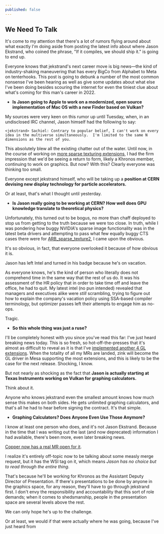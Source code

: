 ```yaml
---
published: false
---
```

## We Need To Talk

It's come to my attention that there's a lot of rumors flying around about what exactly I'm doing aside from posting the latest info about where Jason Ekstrand, who coined the phrase, "If it compiles, we should ship it." is going to end up.

Everyone knows that jekstrand's next career move is big news—the kind of industry-shaking maneuvering that has every BigCo from Alphabet to Meta on tenterhooks. This post is going to debunk a number of the most common nonsense I've been hearing as well as give some updates about what else I've been doing besides scouring the internet for even the tiniest clue about what's coming for this man's career in 2022.

* **Is Jason going to Apple to work on a modernized, open source implementation of Mac OS with a new Finder based on Vulkan?**

My sources were very keen on this rumor up until Tuesday, when, in an undisclosed IRC channel, Jason himself had the following to say:

```
<jekstrand> Sachiel: Contrary to popular belief, I can't work on every idea in the multiverse simultaneously.  I'm limited to the same N dimensions as the rest of you.
```

This absolutely blew all the existing chatter out of the water. Until now, in the course of working on [more sparse texturing extensions](https://gitlab.freedesktop.org/mesa/mesa/-/merge_requests/14362), I had the firm impression that we'd be seeing a return to form, likely a Khronos member, continuing to work on graphics. But now? With this? Clearly everyone was thinking too small.

Everyone except jekstrand himself, who will be taking up a **position at CERN devising new display technology for particle accelerators.**

Or at least, that's what I thought until yesterday.

* **Is Jason really going to be working at CERN? How well does GPU knowledge translate to theoretical physics?**

Unfortunately, this turned out to be bogus, no more than chaff deployed to stop us from getting to the truth because we were too close. In truth, while I was pondering how buggy NVIDIA's sparse image functionality was in the latest beta drivers and attempting to pass what few equally buggy CTS cases there were for [ARB_sparse_texture2](https://www.khronos.org/registry/OpenGL/extensions/ARB/ARB_sparse_texture2.txt), I came upon the obvious.

It's so obvious, in fact, that everyone overlooked it because of how obvious it is.

Jason has left Intel and turned in his badge because he's on vacation.

As everyone knows, he's the kind of person who literally does not comprehend time in the same way that the rest of us do. It was his assessment of the HR policy that in order to take time off and leave the office, he had to quit. My latest intel (no pun intended) revealed that managers and executives alike were _still_ scrambling, trying to figure out how to explain the company's vacation policy using SSA-based compiler terminology, but optimizer passes left their attempts to engage him as no-ops.

Tragic.

* **So this whole thing was just a ruse?**

I'll be completely honest with you since you've read this far: I've just heard breaking news today. This is so fresh, so hot-off-the-presses that it's almost as difficult to reveal as it is that I've [implemented another 4 GL extensions](https://gitlab.freedesktop.org/mesa/mesa/-/merge_requests/14498). When the totality of all my MRs are landed, zink will become the GL driver in Mesa supporting the most extensions, and this is likely to be the case for the next release. Shocking, I know.

But not nearly as shocking as the fact that **Jason is actually starting at Texas Instruments working on Vulkan for graphing calculators.**

Think about it.

Anyone who knows jekstrand even the smallest amount knows how much sense this makes on both sides. He gets unlimited graphing calculators, and that's all he had to hear before signing the contract. It's that simple.

* **Graphing Calculators? Does Anyone Even Use Those Anymore?**

I know at least one person who does, and it's not Jason Ekstrand. Because in the time that I was writing out the last (and now deprecated) information I had available, there's been more, even later breaking news.

[Copper now has a real MR open for it](https://gitlab.freedesktop.org/mesa/mesa/-/merge_requests/14541).

I realize it's entirely off-topic now to be talking about some measly merge request, but it has the WSI tag on it, which means *Jason has no choice but to read through the entire thing*.

That's because he'll be working for Khronos as the Assistant Deputy Director of Presentation. If there's presentations to be done by anyone in the graphics space, for any reason, they'll have to go through jekstrand first. I don't envy the responsibility and accountability that this sort of role demands; when it comes to shedsmanship, people in the presentation space are several levels above the rest.

We can only hope he's up to the challenge.

Or at least, we would if that were actually where he was going, because I've just heard from